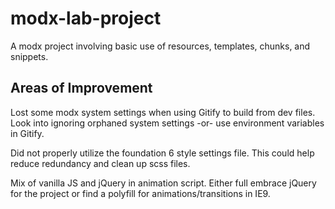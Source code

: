 # modx-lab-project

A modx project involving basic use of resources, templates, chunks, and snippets. 

## Areas of Improvement

Lost some modx system settings when using Gitify to build from dev files. Look into ignoring orphaned system settings -or- use environment variables in Gitify.

Did not properly utilize the foundation 6 style settings file. This could help reduce redundancy and clean up scss files.

Mix of vanilla JS and jQuery in animation script. Either full embrace jQuery for the project or find a polyfill for animations/transitions in IE9.
